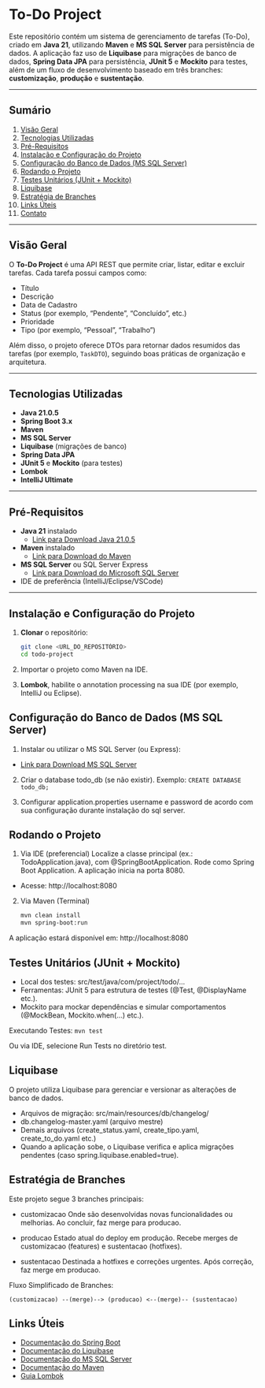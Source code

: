 # To-Do Project

Este repositório contém um sistema de gerenciamento de tarefas (To-Do), criado em **Java 21**, utilizando **Maven** e **MS SQL Server** para persistência de dados. A aplicação faz uso de **Liquibase** para migrações de banco de dados, **Spring Data JPA** para persistência, **JUnit 5** e **Mockito** para testes, além de um fluxo de desenvolvimento baseado em três branches: **customização**, **produção** e **sustentação**.

---

## Sumário

1. [Visão Geral](#visão-geral)
2. [Tecnologias Utilizadas](#tecnologias-utilizadas)
3. [Pré-Requisitos](#pré-requisitos)
4. [Instalação e Configuração do Projeto](#instalação-e-configuração-do-projeto)
5. [Configuração do Banco de Dados (MS SQL Server)](#configuração-do-banco-de-dados-ms-sql-server)
6. [Rodando o Projeto](#rodando-o-projeto)
7. [Testes Unitários (JUnit + Mockito)](#testes-unitários-junit--mockito)
8. [Liquibase](#liquibase)
9. [Estratégia de Branches](#estratégia-de-branches)
10. [Links Úteis](#links-úteis)
11. [Contato](#contato)

---

## Visão Geral

O **To-Do Project** é uma API REST que permite criar, listar, editar e excluir tarefas. Cada tarefa possui campos como:

- Título
- Descrição
- Data de Cadastro
- Status (por exemplo, “Pendente”, “Concluído”, etc.)
- Prioridade
- Tipo (por exemplo, “Pessoal”, “Trabalho”)

Além disso, o projeto oferece DTOs para retornar dados resumidos das tarefas (por exemplo, `TaskDTO`), seguindo boas práticas de organização e arquitetura.

---

## Tecnologias Utilizadas

- **Java 21.0.5**
- **Spring Boot 3.x**
- **Maven**
- **MS SQL Server**
- **Liquibase** (migrações de banco)
- **Spring Data JPA**
- **JUnit 5** e **Mockito** (para testes)
- **Lombok**
- **IntelliJ Ultimate**

---

## Pré-Requisitos

- **Java 21** instalado
    - [Link para Download Java 21.0.5](https://wiki.openjdk.org/display/JDKUpdates/JDK+21u)
- **Maven** instalado
    - [Link para Download do Maven](https://maven.apache.org/download.cgi)
- **MS SQL Server** ou SQL Server Express
    - [Link para Download do Microsoft SQL Server](https://www.microsoft.com/pt-br/sql-server/sql-server-downloads)
- IDE de preferência (IntelliJ/Eclipse/VSCode)

---

## Instalação e Configuração do Projeto

1. **Clonar** o repositório:

   ```bash
   git clone <URL_DO_REPOSITÓRIO>
   cd todo-project

2. Importar o projeto como Maven na IDE.
3. **Lombok**, habilite o annotation processing na sua IDE (por exemplo, IntelliJ ou Eclipse).


## Configuração do Banco de Dados (MS SQL Server)

1. Instalar ou utilizar o MS SQL Server (ou Express):
- [Link para Download MS SQL Server](https://www.microsoft.com/pt-br/sql-server/sql-server-downloads)

2. Criar o database todo_db (se não existir). Exemplo:
   `CREATE DATABASE todo_db;`

3. Configurar application.properties username e password de acordo com sua configuração durante instalação do sql server.

## Rodando o Projeto

1. Via IDE (preferencial)
   Localize a classe principal (ex.: TodoApplication.java), com @SpringBootApplication.
   Rode como Spring Boot Application.
   A aplicação inicia na porta 8080.
- Acesse: http://localhost:8080


2. Via Maven (Terminal)


   ```bash
   mvn clean install
   mvn spring-boot:run
   
A aplicação estará disponível em: http://localhost:8080

 
## Testes Unitários (JUnit + Mockito)
- Local dos testes: src/test/java/com/project/todo/...
- Ferramentas: JUnit 5 para estrutura de testes (@Test, @DisplayName etc.).
- Mockito para mockar dependências e simular comportamentos (@MockBean, Mockito.when(...) etc.).

Executando Testes:
`mvn test`

Ou via IDE, selecione Run Tests no diretório test.


## Liquibase
O projeto utiliza Liquibase para gerenciar e versionar as alterações de banco de dados.

- Arquivos de migração: src/main/resources/db/changelog/
- db.changelog-master.yaml (arquivo mestre)
- Demais arquivos (create_status.yaml, create_tipo.yaml, create_to_do.yaml etc.)
- Quando a aplicação sobe, o Liquibase verifica e aplica migrações pendentes (caso spring.liquibase.enabled=true).

## Estratégia de Branches
Este projeto segue 3 branches principais:

- customizacao
Onde são desenvolvidas novas funcionalidades ou melhorias.
Ao concluir, faz merge para producao.

- producao
Estado atual do deploy em produção.
Recebe merges de customizacao (features) e sustentacao (hotfixes).

- sustentacao
Destinada a hotfixes e correções urgentes.
Após correção, faz merge em producao.

Fluxo Simplificado de Branches:

`(customizacao) --(merge)--> (producao) <--(merge)-- (sustentacao)`


## Links Úteis
  - [Documentação do Spring Boot](https://docs.spring.io/spring-boot/documentation.html)  
  - [Documentação do Liquibase](https://docs.liquibase.com/home.html)  
  - [Documentação do MS SQL Server](https://learn.microsoft.com/pt-br/sql/?view=sql-server-ver16)  
  - [Documentação do Maven](https://maven.apache.org/guides/index.html)  
  - [Guia Lombok](https://medium.com/devdomain/using-lombok-in-spring-boot-simplifying-your-code-c38057894cb8)  